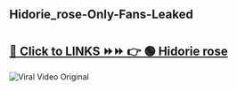 
 ## Hidorie_rose-Only-Fans-Leaked

# <h2><a href="https://clipsfans.com/Hidorie_rose&ref=git">🔗 Click to LINKS ⏩⏩ 👉 🟢 Hidorie rose </a></h2>

<a href="https://clipsfans.com/Hidorie_rose&ref=git" rel="nofollow" data-target="animated-image.originalLink"><img src="https://i.ibb.co.com/xMMVF88/686577567.gif" alt="Viral Video Original" style="max-width: 100%; display: inline-block;" data-target="animated-image.originalImage"></a>
